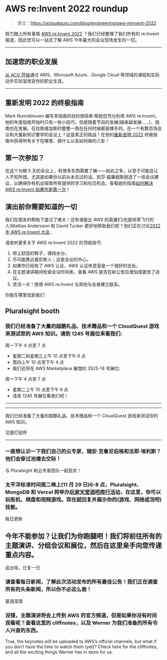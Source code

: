# AWS re:Invent 2022 roundup 

> 原文：<https://acloudguru.com/blog/engineering/aws-reinvent-2022>

努力跟上所有事情 [AWS re:Invent 2022](https://www.pluralsight.com/reinvent-2022) ？我们已经整理了我们所有的 re:Invent 报道，因此您可以一站式了解 AWS 今年最大的会议现场发生的一切。

* * *

## 加速您的职业发展

[从 ACG 开始](https://acloudguru.com/pricing)通过 AWS、Microsoft Azure、Google Cloud 等领域的课程和实际动手实验室改变你的职业生涯。

* * *

## 重新发明 2022 的终极指南

Mark Nunnikhoven 编写本指南的目的很简单:帮助您充分利用 AWS re:Invent。他的年度指南开始时只有一些小技巧，但是随着节目的发展(越来越发展……)，指南也在发展。在拉斯维加斯的整整一周在任何时候都是棘手的。在一个有数百场会议和大量新知识要学的会议上？这是真正的挑战！在他的[重新发明 2022](https://acloudguru.com/blog/business/the-ultimate-guide-to-aws-reinvent-2022) 终极指南中获得所有关于在哪里、做什么以及如何做的八卦！

## 第一次参加？

在这个为期 5 天的会议上，有很多东西需要了解——如此之多，以至于可能会让人不知所措，尤其是如果你以前从未去过的话。凯莎·威廉姆斯挑选了一些会议建议，以确保你有机会探索所有提供的学习和社交机会。查看她的指南[如何解决 AWS re:Invent 如果你是第一次](https://acloudguru.com/blog/engineering/aws-reinvent-first-time-attending-heres-what-to-do)！

## 演出前你需要知道的一切

我们在朋友的帮助下度过了难关！还有谁能比 AWS 的英雄们(也是经常飞行的人)Mattias Andersson 和 David Tucker 更好地帮助我们呢？他们正在讨论[2022 年 AWS re:Invent 大会](https://youtu.be/mT7UVQTkD28?t=439)..

请收听更多关于 AWS re:Invent 2022 的顶级技巧:

1.  带上舒适的鞋子，保持水分。
2.  尽可能靠近威尼斯人；这是会议的中心。
3.  如果你已经有了 AWS 认证，AWS 认证休息室是一个很好的去处。
4.  在主题演讲期间检查会议时间表，查看 AWS 是否在新公告后增加或更改了会议。
5.  灵活一点！使用 AWS re:Invent 与其他与会者建立联系。

你能在哪里找到我们

## Pluralsight booth

### 我们已经准备了大量的超酷礼品、技术赠品和一个 CloudQuest 游戏来测试您的 AWS 知识。请到 1245 号展位来看我们:

周一下午 4 点至 7 点

*   星期二和星期三上午 10 点至下午 6 点
*   周四上午 10 点至下午 4 点
*   我们还将在 AWS Marketplace 展馆的 3525-14 号展位:

周一下午 4 点至 7 点

*   星期二上午 10 点至下午 6 点
*   请来 1245 号展位看我们吧！

* * *

* * *

我们已经准备了大量的超酷礼品、技术赠品和一个 CloudQuest 游戏来测试你的 AWS 知识。

见面打招呼

* * *

### 一直想认识一下我们自己的云专家，瑞安·克鲁尼伯格和法耶·埃利斯？他们会穿过池塘去交际！

与 Pluralsight 和云专家团队一起狂欢！

### 太平洋标准时间周二晚上(11 月 29 日)6-8 点，Pluralsight、MongoDB 和 Vercel 将举办[玩家天堂酒吧爬行活动](https://gamersparadisepubcrawl.splashthat.com/)，在这里，你可以玩街机、棋盘和视频游戏。现在就回复并展示你的(游戏、网络或泡吧)技能。

每日更新

## 今年不能参加？让我们为你跑腿吧！我们将前往所有的主题演讲、分组会议和展位，然后在这里亲手向您传递重点内容。

这出戏，日复一日

### 请查看每日新闻，了解此次活动发布的所有最佳公告！我们正在调查所有的头条新闻，所以你不必这么做！

基调深潜

### 没错，主题演讲将会上传到 AWS 的官方频道，但是如果你没有时间观看呢？查看这里的 cliffnotes，以及 Werner 为我们准备的所有令人兴奋的东西。

True, the keynotes will be uploaded to AWS’s official channels, but what if you don’t have the time to watch them (yet)? Check here for the cliffnotes, and all the exciting things Werner has in store for us.